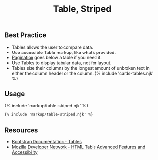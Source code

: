 ﻿---
title: Table, Striped
summary: Tables allow users to compare and review large amounts of data.
tags: components
layout: guide
eleventyNavigation:
  key: Table, Striped
  parent: Components
  order: 310
  excerpt: Tables allow users to compare and review large amounts of data.
  img: /img/illustrations/illus-table.svg
---

## Best Practice

- Tables allows the user to compare data.
- Use accessible Table markup, like what’s provided.
- [Pagination](/components/pagination) goes below a table if you need it.
- Use Tables to display tabular data, not for layout.
- Tables size their columns by the longest amount of unbroken text in either the column header or the column.
{% include 'cards-tables.njk' %}

## Usage

{% include 'markup/table-striped.njk' %}

```html
{% include 'markup/table-striped.njk' %}
```

## Resources

- [Bootstrap Documentation - Tables](https://getbootstrap.com/docs/5.3/content/tables/)
- [Mozilla Developer Network - HTML Table Advanced Features and Accessibility](https://developer.mozilla.org/en-US/docs/Learn/HTML/Tables/Advanced)
